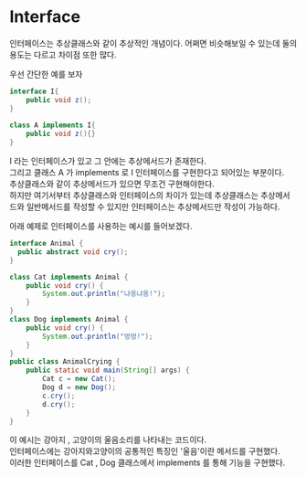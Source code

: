  # Interface

 인터페이스는 추상클래스와 같이 추상적인 개념이다. 어쩌면 비슷해보일 수 있는데 둘의 용도는 다르고 차이점 또한 많다.

 우선 간단한 예를 보자

```java
interface I{
    public void z();
}
 
class A implements I{
    public void z(){}
}
```
I 라는 인터페이스가 있고 그  안에는 추상메서드가 존재한다.  
그리고 클래스 A 가 implements 로 I 인터페이스를 구현한다고 되어있는 부분이다.  
추상클래스와 같이 추상메서드가 있으면 무조건 구현해야한다.  
하지만 여기서부터 추상클래스와 인터페이스의 차이가 있는데 추상클래스는 추상메서드와 일반메서드를 작성할 수 있지만  인터페이스는 추상메서드만 작성이 가능하다.  


아래 예제로 인터페이스를 사용하는 예시를 들어보겠다.

```java
interface Animal {
  public abstract void cry();
}
```

```java
class Cat implements Animal {
    public void cry() {
        System.out.println("냐옹냐옹!");
    }
}
class Dog implements Animal {
    public void cry() {
        System.out.println("멍멍!");
    }
}
public class AnimalCrying {
    public static void main(String[] args) {
        Cat c = new Cat();
        Dog d = new Dog();
        c.cry();
        d.cry();
    }
}
```

이 예시는 강아지 , 고양이의 울음소리를 나타내는 코드이다.  
인터페이스에는 강아지와고양이의 공통적인 특징인 '울음'이란 메서드를 구현했다.  
이러한 인터페이스를 Cat , Dog 클래스에서 implements 를 통해 기능을 구현했다.

